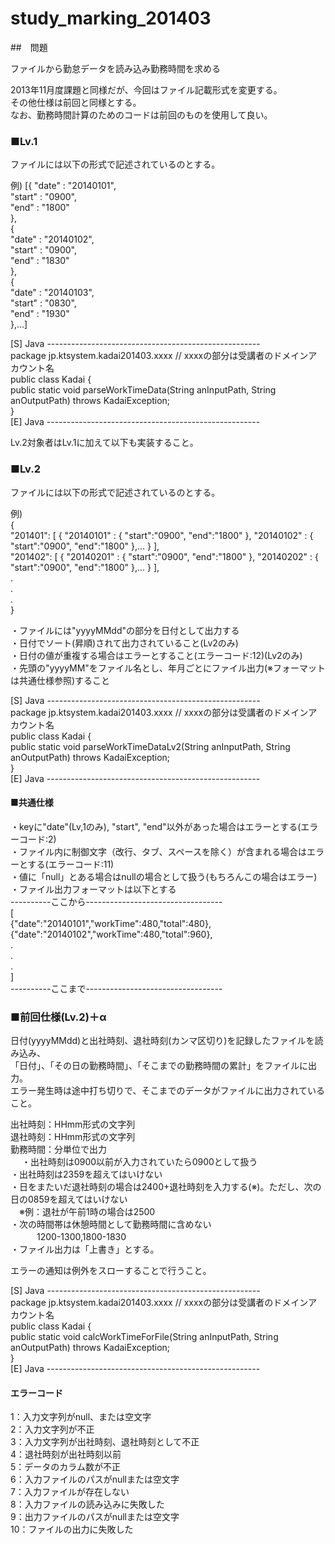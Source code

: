 # study_marking_201403

##　問題

ファイルから勤怠データを読み込み勤務時間を求める

2013年11月度課題と同様だが、今回はファイル記載形式を変更する。  
その他仕様は前回と同様とする。  
なお、勤務時間計算のためのコードは前回のものを使用して良い。  

### ■Lv.1

ファイルには以下の形式で記述されているのとする。

例)
[{ 
  "date" : "20140101",   
  "start" : "0900",  
  "end" : "1800"  
},  
{     
  "date" : "20140102",   
  "start" : "0900",  
  "end" : "1830"  
},  
{   
  "date" : "20140103",   
  "start" : "0830",  
  "end" : "1930"  
},...]  


[S] Java -----------------------------------------------------  
package jp.ktsystem.kadai201403.xxxx // xxxxの部分は受講者のドメインアカウント名  
public class Kadai {  
    public static void parseWorkTimeData(String anInputPath, String anOutputPath) throws KadaiException;  
}  
[E] Java -----------------------------------------------------  

Lv.2対象者はLv.1に加えて以下も実装すること。  
### ■Lv.2   
ファイルには以下の形式で記述されているのとする。  

例)  
{  
  "201401": [ { "20140101" : { "start":"0900", "end":"1800" }, "20140102" : { "start":"0900", "end":"1800" },... } ],  
  "201402": [ { "20140201" : { "start":"0900", "end":"1800" }, "20140202" : { "start":"0900", "end":"1800" },... } ],  
        .  
	.  
	.  
}  

・ファイルには"yyyyMMdd"の部分を日付として出力する  
・日付でソート(昇順)されて出力されていること(Lv2のみ)  
・日付の値が重複する場合はエラーとすること(エラーコード:12)(Lv2のみ)  
・先頭の"yyyyMM"をファイル名とし、年月ごとにファイル出力(※フォーマットは共通仕様参照)すること  
  
[S] Java -----------------------------------------------------  
package jp.ktsystem.kadai201403.xxxx // xxxxの部分は受講者のドメインアカウント名  
public class Kadai {  
    public static void parseWorkTimeDataLv2(String anInputPath, String anOutputPath) throws KadaiException;  
}  
[E] Java -----------------------------------------------------  
  
#### ■共通仕様
・keyに"date"(Lv,1のみ), "start", "end"以外があった場合はエラーとする(エラーコード:2)  
・ファイル内に制御文字（改行、タブ、スペースを除く）が含まれる場合はエラーとする(エラーコード:11)  
・値に「null」とある場合はnullの場合として扱う(もちろんこの場合はエラー)  
・ファイル出力フォーマットは以下とする  
----------ここから----------------------------------  
[  
{"date":"20140101","workTime":480,"total":480},  
{"date":"20140102","workTime":480,"total":960},  
	.  
	.  
	.  
]  
----------ここまで----------------------------------  
  
### ■前回仕様(Lv.2)＋α  

日付(yyyyMMdd)と出社時刻、退社時刻(カンマ区切り)を記録したファイルを読み込み、  
「日付」、「その日の勤務時間」、「そこまでの勤務時間の累計」をファイルに出力。  
エラー発生時は途中打ち切りで、そこまでのデータがファイルに出力されていること。  

出社時刻：HHmm形式の文字列  
退社時刻：HHmm形式の文字列  
勤務時間：分単位で出力  
　
・出社時刻は0900以前が入力されていたら0900として扱う  
・出社時刻は2359を超えてはいけない  
・日をまたいだ退社時刻の場合は2400+退社時刻を入力する(※)。ただし、次の日の0859を超えてはいけない  
　※例：退社が午前1時の場合は2500  
・次の時間帯は休憩時間として勤務時間に含めない  
　　　1200-1300,1800-1830  
・ファイル出力は「上書き」とする。  

エラーの通知は例外をスローすることで行うこと。  

[S] Java -----------------------------------------------------  
package jp.ktsystem.kadai201403.xxxx // xxxxの部分は受講者のドメインアカウント名  
public class Kadai {  
    public static void calcWorkTimeForFile(String anInputPath, String anOutputPath) throws KadaiException;  
}  
[E] Java -----------------------------------------------------  
  
#### エラーコード
1：入力文字列がnull、または空文字  
2：入力文字列が不正  
3：入力文字列が出社時刻、退社時刻として不正  
4：退社時刻が出社時刻以前  
5：データのカラム数が不正  
6：入力ファイルのパスがnullまたは空文字  
7：入力ファイルが存在しない  
8：入力ファイルの読み込みに失敗した  
9：出力ファイルのパスがnullまたは空文字  
10：ファイルの出力に失敗した  
